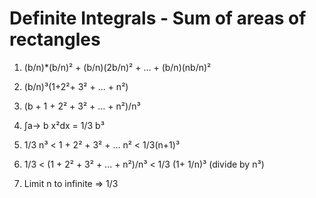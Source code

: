 # Definite Integrals - Sum of areas of rectangles

1. (b/n)*(b/n)² + (b/n)(2b/n)² + ... + (b/n)(nb/n)²
1. (b/n)³(1+2²+ 3² + ... + n²)
1. (b + 1 + 2² + 3² + ... + n²)/n³
1. ∫a-> b x²dx = 1/3 b³




1. 1/3 n³ < 1 + 2² + 3² + ...  n² < 1/3(n+1)³
1. 1/3 < (1 + 2² + 3² + ... + n²)/n³ < 1/3 (1+ 1/n)³ (divide by n³)
1. Limit n to infinite => 1/3 
